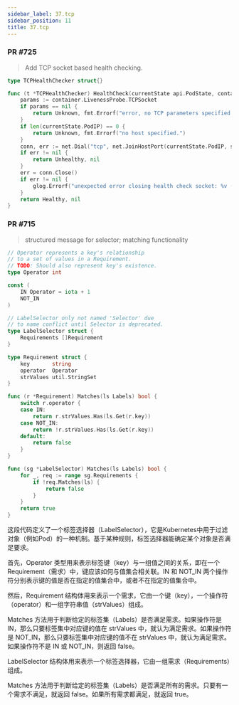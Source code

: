 ```yaml
---
sidebar_label: 37.tcp
sidebar_position: 11
title: 37.tcp
---
```


### PR #725
> Add TCP socket based health checking.

```go
type TCPHealthChecker struct{}

func (t *TCPHealthChecker) HealthCheck(currentState api.PodState, container api.Container) (Status, error) {
	params := container.LivenessProbe.TCPSocket
	if params == nil {
		return Unknown, fmt.Errorf("error, no TCP parameters specified: %v", container)
	}
	if len(currentState.PodIP) == 0 {
		return Unknown, fmt.Errorf("no host specified.")
	}
	conn, err := net.Dial("tcp", net.JoinHostPort(currentState.PodIP, strconv.Itoa(params.Port)))
	if err != nil {
		return Unhealthy, nil
	}
	err = conn.Close()
	if err != nil {
		glog.Errorf("unexpected error closing health check socket: %v (%#v)", err, err)
	}
	return Healthy, nil
}
```

### PR #715 
> structured message for selector; matching functionality

```go
// Operator represents a key's relationship
// to a set of values in a Requirement.
// TODO: Should also represent key's existence.
type Operator int

const (
	IN Operator = iota + 1
	NOT_IN
)

// LabelSelector only not named 'Selector' due
// to name conflict until Selector is deprecated.
type LabelSelector struct {
	Requirements []Requirement
}

type Requirement struct {
	key       string
	operator  Operator
	strValues util.StringSet
}

func (r *Requirement) Matches(ls Labels) bool {
	switch r.operator {
	case IN:
		return r.strValues.Has(ls.Get(r.key))
	case NOT_IN:
		return !r.strValues.Has(ls.Get(r.key))
	default:
		return false
	}
}

func (sg *LabelSelector) Matches(ls Labels) bool {
	for _, req := range sg.Requirements {
		if !req.Matches(ls) {
			return false
		}
	}
	return true
}
```


这段代码定义了一个标签选择器（LabelSelector），它是Kubernetes中用于过滤对象（例如Pod）的一种机制。基于某种规则，标签选择器能确定某个对象是否满足要求。

首先，Operator 类型用来表示标签键（key）与一组值之间的关系，即在一个Requirement（需求）中，键应该如何与值集合相关联。IN 和 NOT_IN 两个操作符分别表示键的值是否在指定的值集合中，或者不在指定的值集合中。

然后，Requirement 结构体用来表示一个需求，它由一个键（key），一个操作符（operator）和一组字符串值（strValues）组成。

Matches 方法用于判断给定的标签集（Labels）是否满足需求。如果操作符是 IN，那么只要标签集中对应键的值在 strValues 中，就认为满足需求。如果操作符是 NOT_IN，那么只要标签集中对应键的值不在 strValues 中，就认为满足需求。如果操作符不是 IN 或 NOT_IN，则返回 false。

LabelSelector 结构体用来表示一个标签选择器，它由一组需求（Requirements）组成。

Matches 方法用于判断给定的标签集（Labels）是否满足所有的需求。只要有一个需求不满足，就返回 false。如果所有需求都满足，就返回 true。
